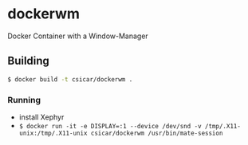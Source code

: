 # dockerwm
Docker Container with a Window-Manager
 
## Building
```bash
$ docker build -t csicar/dockerwm .
```

### Running
- install Xephyr
- `$ docker run -it -e DISPLAY=:1 --device /dev/snd -v /tmp/.X11-unix:/tmp/.X11-unix csicar/dockerwm /usr/bin/mate-session`
